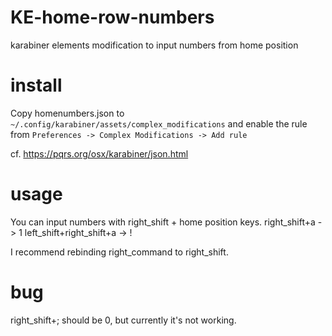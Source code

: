 # KE-home-row-numbers
karabiner elements modification to input numbers from home position

# install
Copy homenumbers.json to ```~/.config/karabiner/assets/complex_modifications```	
and enable the rule from ```Preferences -> Complex Modifications -> Add rule```

cf. https://pqrs.org/osx/karabiner/json.html

# usage
You can input numbers with right_shift + home position keys.
right_shift+a -> 1
left_shift+right_shift+a -> !

I recommend rebinding right_command to right_shift.
# bug
right_shift+; should be 0, but currently it's not working.
